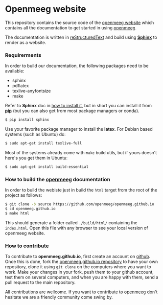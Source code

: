 Openmeeg website
================

This repository contains the source code of the [openmeeg website](<http://openmeeg.github.io/>)
which contains all the documentation to get started in using
[openmeeg](<https://github.com/openmeeg/openmeeg>).

The documentation is written in [reStructuredText](http://docutils.sourceforge.net/rst.html)
and build using [**Sphinx**](http://www.sphinx-doc.org/) to render as a website.

### Requirerments 

In order to build our documentation, the following packages need to be available:
- sphinx
- pdflatex
- texlive-anyfontsize
- make

Refer to **Sphinx** doc in [how to install it](http://www.sphinx-doc.org/en/stable/install.html),
 but in short you can install it from [**pip**](https://pypi.python.org/pypi/pip) 
(but you can also get from most package managers or conda).

```sh
$ pip install sphinx
```

Use your favorite package manager to install the **latex**. For Debian based
systems (such as Ubuntu) do:

```sh
$ sudo apt-get install texlive-full
```

Most of the systems already come with `make` build utils, but if yours doesn't
here's you get them in Ubuntu:

```sh
$ sudo apt-get install build-essential
```


### How to build the [openmeeg](<https://github.com/openmeeg/openmeeg>) documentation

In order to build the webiste just in build the `html` target from the root of
the project as follows:

```sh
$ git clone -b source https://github.com/openmeeg/openmeeg.github.io
$ cd openmeeg.github.io
$ make html
```

This should generate a folder called `./build/html/` containing the `index.html`.
Open this file with any browser to see your local version of openmeeg website.

### How to contribute

To contribute to **openmeeg.github.io**, first create an account on [github](http://github.com/).
Once this is done, fork the [openmeeg.github.io repository](http://github.com/openmeeg/openmeeg.github.io)
to have your own repository, clone it using `git clone` on the computers where
you want to work. Make your changes in your fork, push them to your github
account, test them on several computers, and when you are happy with them, send
a pull request to the main repository.

All contributions are wellcome. If you want to contribute to [openmeeg](<https://github.com/openmeeg/openmeeg>)
don't hesitate we are a friendly community come swing by. 
